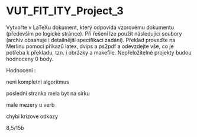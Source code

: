 # VUT_FIT_ITY_Project_3 

Vytvořte v LaTeXu dokument, který odpovídá vzorovému dokumentu (především po logické stránce). Při řešení lze použít následující soubory (archiv obsahuje i detailnější specifikaci zadání). Překlad proveďte na Merlinu pomocí příkazů latex, dvips a ps2pdf a odevzdejte vše, co je potřeba k překladu, tzn. i obrázky a makefile. Nepřeložitelné projekty budou hodnoceny 0 body.

Hodnocení :

neni kompletni algoritmus

posledni stranka mela byt na sirku

male mezery u verb

chybi krizove odkazy

8,5/15b
